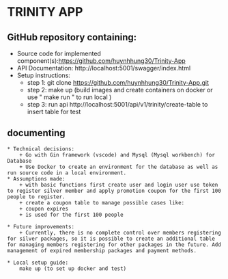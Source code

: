 # TRINITY APP

## GitHub repository containing:

- Source code for implemented component(s):https://github.com/huynhhung30/Trinity-App
- API Documentation: http://localhost:5001/swagger/index.html
- Setup instructions:
  - step 1: git clone https://github.com/huynhhung30/Trinity-App.git
  - step 2: make up (build images and create containers on docker or use " make run " to run local )
  - step 3: run api http://localhost:5001/api/v1/trinity/create-table to insert table for test

## documenting

    * Technical decisions:
        + Go with Gin framework (vscode) and Mysql (Mysql workbench) for Database
        + Use Docker to create an environment for the database as well as run source code in a local environment.
    * Assumptions made:
        + with basic functions first create user and login user use token to register silver member and apply promotion coupon for the first 100 people to register.
        + create a coupon table to manage possible cases like:
        + coupon expires
        + is used for the first 100 people

    * Future improvements:
        + Currently, there is no complete control over members registering for silver packages, so it is possible to create an additional table for managing members registering for other packages in the future. Add management of expired membership packages and payment methods.

    * Local setup guide:
        make up (to set up docker and test)

